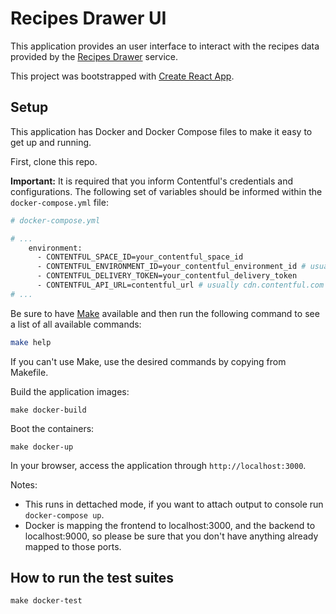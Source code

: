 # Recipes Drawer UI

This application provides an user interface to interact with the recipes data provided by the [Recipes Drawer](https://github.com/uloureiro/recipes_drawer) service.

This project was bootstrapped with [Create React App](https://github.com/facebook/create-react-app).

## Setup
This application has Docker and Docker Compose files to make it easy to get up and running.

First, clone this repo.

**Important:** It is required that you inform Contentful's credentials and configurations. The following set of variables should be informed within the `docker-compose.yml` file:
```bash
# docker-compose.yml

# ...
    environment:
      - CONTENTFUL_SPACE_ID=your_contentful_space_id
      - CONTENTFUL_ENVIRONMENT_ID=your_contentful_environment_id # usually master
      - CONTENTFUL_DELIVERY_TOKEN=your_contentful_delivery_token
      - CONTENTFUL_API_URL=contentful_url # usually cdn.contentful.com
# ...
```

Be sure to have [Make](https://www.gnu.org/software/make/) available and then run the following command to see a list of all available commands:
```bash
make help
```
If you can't use Make, use the desired commands by copying from Makefile.

Build the application images:
```
make docker-build
```

Boot the containers:
```
make docker-up
```

In your browser, access the application through `http://localhost:3000`.

Notes:
- This runs in dettached mode, if you want to attach output to console run `docker-compose up`.
- Docker is mapping the frontend to localhost:3000, and the backend to localhost:9000, so please be sure that you don't have anything already mapped to those ports.

## How to run the test suites
```
make docker-test
```
